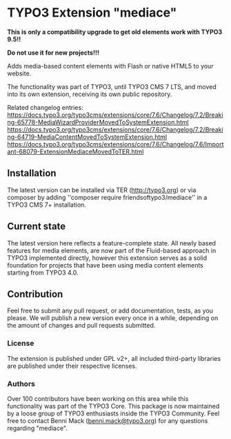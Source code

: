 # TYPO3 Extension "mediace"

**This is only a compatibility upgrade to get old elements work with TYPO3 9.5!!**

**Do not use it for new projects!!!**

Adds media-based content elements with Flash or native HTML5 to your website.

The functionality was part of TYPO3, until TYPO3 CMS 7 LTS, and moved into its own
extension, receiving its own public repository.

Related changelog entries:
https://docs.typo3.org/typo3cms/extensions/core/7.6/Changelog/7.2/Breaking-65778-MediaWizardProviderMovedToSystemExtension.html
https://docs.typo3.org/typo3cms/extensions/core/7.6/Changelog/7.2/Breaking-64719-MediaContentMovedToSystemExtension.html
https://docs.typo3.org/typo3cms/extensions/core/7.6/Changelog/7.6/Important-68079-ExtensionMediaceMovedToTER.html


## Installation
The latest version can be installed via TER (http://typo3.org) or via composer
by adding ''composer require friendsoftypo3/mediace'' in a TYPO3 CMS 7+ installation.

## Current state
The latest version here reflects a feature-complete state. All newly based features
for media elements, are now part of the Fluid-based approach in TYPO3 implemented directly,
however this extension serves as a solid foundation for projects that have been using
media content elements starting from TYPO3 4.0.

## Contribution
Feel free to submit any pull request, or add documentation, tests, as you please.
We will publish a new version every once in a while, depending on the amount of changes
and pull requests submitted.

### License
The extension is published under GPL v2+, all included third-party libraries are
published under their respective licenses.

### Authors
Over 100 contributors have been working on this area while this functionality was part of
the TYPO3 Core. This package is now maintained by a loose group of TYPO3 enthusiasts inside
the TYPO3 Community. Feel free to contact Benni Mack (benni.mack@typo3.org) for any questions
regarding "mediace".
